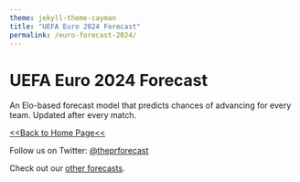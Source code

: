 ```yaml
---
theme: jekyll-theme-cayman
title: "UEFA Euro 2024 Forecast"
permalink: /euro-forecast-2024/
---
```


# UEFA Euro 2024 Forecast
An Elo-based forecast model that predicts chances of advancing for every team. Updated after every match.

[<<Back to Home Page<<](https://zecellomaster.github.io/the-projection-room/)

Follow us on Twitter: [@theprforecast](https://twitter.com/theprforecast)

Check out our [other forecasts](https://zecellomaster.github.io/the-projection-room).

